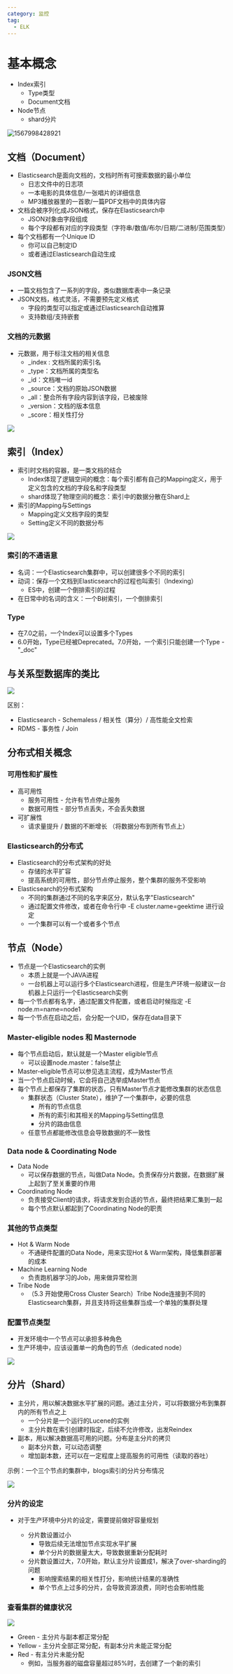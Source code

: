 ```yaml
---
category: 监控
tag:
  - ELK
---
```


# 基本概念

* Index索引
  * Type类型
  * Document文档
* Node节点
  * shard分片

![1567998428921](https://gitee.com/clay-wangzhi/blogImg/raw/master/blogImg/1567998428921.png)

## 文档（Document）

* Elasticsearch是面向文档的，文档时所有可搜索数据的最小单位
  * 日志文件中的日志项
  * 一本电影的具体信息/一张唱片的详细信息
  * MP3播放器里的一首歌/一篇PDF文档中的具体内容
* 文档会被序列化成JSON格式，保存在Elasticsearch中
  * JSON对象由字段组成
  * 每个字段都有对应的字段类型（字符串/数值/布尔/日期/二进制/范围类型）
* 每个文档都有一个Unique ID
  * 你可以自己制定ID
  * 或者通过Elasticsearch自动生成

### JSON文档

* 一篇文档包含了一系列的字段，类似数据库表中一条记录
* JSON文档，格式灵活，不需要预先定义格式
  * 字段的类型可以指定或通过Elasticsearch自动推算
  * 支持数组/支持嵌套

### 文档的元数据

* 元数据，用于标注文档的相关信息
  * _index : 文档所属的索引名
  * _type：文档所属的类型名
  * _id：文档唯一id
  * _source：文档的原始JSON数据
  * _all：整合所有字段内容到该字段，已被废除
  * _version：文档的版本信息
  * _score：相关性打分

![](https://gitee.com/clay-wangzhi/blogImg/raw/master/blogImg/1567998936909.png)

## 索引（Index）

* 索引时文档的容器，是一类文档的结合
  * Index体现了逻辑空间的概念：每个索引都有自己的Mapping定义，用于定义包含的文档的字段名和字段类型
  * shard体现了物理空间的概念：索引中的数据分散在Shard上
* 索引的Mapping与Settings
  * Mapping定义文档字段的类型
  * Setting定义不同的数据分布

![](https://gitee.com/clay-wangzhi/blogImg/raw/master/blogImg/1567999265615.png)

### 索引的不通语意

* 名词：一个Elasticsearch集群中，可以创建很多个不同的索引
* 动词：保存一个文档到Elasticsearch的过程也叫索引（Indexing）
  * ES中，创建一个倒排索引的过程
* 在日常中的名词的含义：一个B树索引，一个倒排索引

### Type

* 在7.0之前，一个Index可以设置多个Types
* 6.0开始，Type已经被Deprecated。7.0开始，一个索引只能创建一个Type - "_doc"

## 与关系型数据库的类比

![](https://gitee.com/clay-wangzhi/blogImg/raw/master/blogImg/1567999614563.png)

区别：

* Elasticsearch - Schemaless / 相关性（算分）/ 高性能全文检索
* RDMS - 事务性 / Join

## 分布式相关概念

### 可用性和扩展性

* 高可用性
  * 服务可用性 - 允许有节点停止服务
  * 数据可用性 - 部分节点丢失，不会丢失数据
* 可扩展性
  * 请求量提升  / 数据的不断增长 （将数据分布到所有节点上）

### Elasticsearch的分布式

* Elasticsearch的分布式架构的好处
  * 存储的水平扩容
  * 提高系统的可用性，部分节点停止服务，整个集群的服务不受影响
* Elasticsearch的分布式架构
  * 不同的集群通过不同的名字来区分，默认名字"Elasticsearch"
  * 通过配置文件修改，或者在命令行中 -E cluster.name=geektime 进行设定
  * 一个集群可以有一个或者多个节点

## 节点（Node）

* 节点是一个Elasticsearch的实例
  * 本质上就是一个JAVA进程
  * 一台机器上可以运行多个Elasticsearch进程，但是生产环境一般建议一台机器上只运行一个Elasticsearch实例
* 每一个节点都有名字，通过配置文件配置，或者启动时候指定 -E node.m=name=node1
* 每一个节点在启动之后，会分配一个UID，保存在data目录下

### Master-eligible nodes 和 Masternode

* 每个节点启动后，默认就是一个Master eligible节点
  * 可以设置node.master：false禁止
* Master-eligible节点可以参见选主流程，成为Master节点
* 当一个节点启动时候，它会将自己选举成Master节点
* 每个节点上都保存了集群的状态，只有Master节点才能修改集群的状态信息
  * 集群状态（Cluster State），维护了一个集群中，必要的信息
    * 所有的节点信息
    * 所有的索引和其相关的Mapping与Setting信息
    * 分片的路由信息
  * 任意节点都能修改信息会导致数据的不一致性

### Data node & Coordinating Node

* Data Node
  * 可以保存数据的节点，叫做Data Node。负责保存分片数据，在数据扩展上起到了至关重要的作用
* Coordinating Node
  * 负责接受Client的请求，将请求发到合适的节点，最终把结果汇集到一起
  * 每个节点默认都起到了Coordinating Node的职责

### 其他的节点类型

* Hot & Warm Node
  * 不通硬件配置的Data Node，用来实现Hot & Warm架构，降低集群部署的成本
* Machine Learning Node
  * 负责跑机器学习的Job，用来做异常检测
* Tribe Node
  * （5.3 开始使用Cross Cluster Search）Tribe Node连接到不同的Elasticsearch集群，并且支持将这些集群当成一个单独的集群处理

### 配置节点类型

* 开发环境中一个节点可以承担多种角色
* 生产环境中，应该设置单一的角色的节点（dedicated node）

![](https://gitee.com/clay-wangzhi/blogImg/raw/master/blogImg/1568006607109.png)

## 分片（Shard）

* 主分片，用以解决数据水平扩展的问题。通过主分片，可以将数据分布到集群内的所有节点之上
  * 一个分片是一个运行的Lucene的实例
  * 主分片数在索引创建时指定，后续不允许修改，出发Reindex
* 副本，用以解决数据高可用的问题。分布是主分片的拷贝
  * 副本分片数，可以动态调整
  * 增加副本数，还可以在一定程度上提高服务的可用性（读取的吞吐）

示例：一个三个节点的集群中，blogs索引的分片分布情况

![](https://gitee.com/clay-wangzhi/blogImg/raw/master/blogImg/1568007457411.png)

### 分片的设定

* 对于生产环境中分片的设定，需要提前做好容量规划

  * 分片数设置过小
    * 导致后续无法增加节点实现水平扩展
    * 单个分片的数据量太大，导致数据重新分配耗时
  * 分片数设置过大，7.0开始，默认主分片设置成1，解决了over-sharding的问题
    * 影响搜索结果的相关性打分，影响统计结果的准确性
    * 单个节点上过多的分片，会导致资源浪费，同时也会影响性能

### 查看集群的健康状况

![](https://gitee.com/clay-wangzhi/blogImg/raw/master/blogImg/1568009261188.png)

* Green - 主分片与副本都正常分配
* Yellow - 主分片全部正常分配，有副本分片未能正常分配
* Red - 有主分片未能分配
  * 例如，当服务器的磁盘容量超过85%时，去创建了一个新的索引

